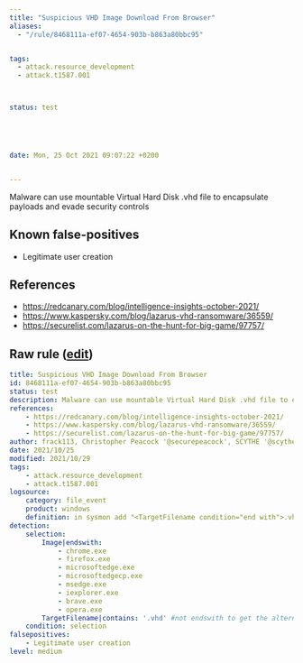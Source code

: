 ```yaml
---
title: "Suspicious VHD Image Download From Browser"
aliases:
  - "/rule/8468111a-ef07-4654-903b-b863a80bbc95"


tags:
  - attack.resource_development
  - attack.t1587.001



status: test





date: Mon, 25 Oct 2021 09:07:22 +0200


---
```


Malware can use mountable Virtual Hard Disk .vhd file to encapsulate payloads and evade security controls

<!--more-->


## Known false-positives

* Legitimate user creation



## References

* https://redcanary.com/blog/intelligence-insights-october-2021/
* https://www.kaspersky.com/blog/lazarus-vhd-ransomware/36559/
* https://securelist.com/lazarus-on-the-hunt-for-big-game/97757/


## Raw rule ([edit](https://github.com/SigmaHQ/sigma/edit/master/rules/windows/file_event/file_event_win_mal_vhd_download.yml))
```yaml
title: Suspicious VHD Image Download From Browser
id: 8468111a-ef07-4654-903b-b863a80bbc95
status: test
description: Malware can use mountable Virtual Hard Disk .vhd file to encapsulate payloads and evade security controls
references:
    - https://redcanary.com/blog/intelligence-insights-october-2021/
    - https://www.kaspersky.com/blog/lazarus-vhd-ransomware/36559/
    - https://securelist.com/lazarus-on-the-hunt-for-big-game/97757/
author: frack113, Christopher Peacock '@securepeacock', SCYTHE '@scythe_io'
date: 2021/10/25
modified: 2021/10/29
tags:
    - attack.resource_development
    - attack.t1587.001 
logsource:
    category: file_event
    product: windows
    definition: in sysmon add "<TargetFilename condition="end with">.vhd</TargetFilename> <!--vhd files for ZLoader and lazarus malware vectors -->"   
detection:
    selection:
        Image|endswith:
            - chrome.exe 
            - firefox.exe
            - microsoftedge.exe
            - microsoftedgecp.exe
            - msedge.exe
            - iexplorer.exe
            - brave.exe
            - opera.exe
        TargetFilename|contains: '.vhd' #not endswith to get the alternate data stream log Too TargetFilename: C:\Users\Frack113\Downloads\windows.vhd:Zone.Identifier
    condition: selection
falsepositives:
    - Legitimate user creation
level: medium

```
